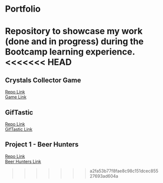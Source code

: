 # Portfolio
Repository to showcase my work (done and in progress) during the Bootcamp learning experience. 
<<<<<<< HEAD
=======


## Crystals Collector Game
[Repo Link](https://github.com/sergioardz79/unit-4-game)  
[Game Link](https://sergioardz.github.io/unit-4-game/index.html)


## GifTastic
[Repo Link](https://github.com/sergioardz79/GifTastic)  
[GifTastic Link](https://sergioardz.github.io/GifTastic/index.html)


## Project 1 - Beer Hunters
[Repo Link](https://github.com/aldoglez34/beer_hunters)  
[Beer Hunters Link](https://aldoglez34.github.io/beer_hunters/index.html)
>>>>>>> a2fa53b77f8fae8c98c151dcec85527693ad604a
